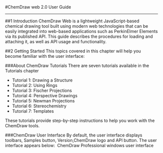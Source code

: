 #ChemDraw web 2.0 User Guide

---
##1 Introduction
ChemDraw Web  is a lightweight JavaScript-based chemical drawing tool built using modern web technologies that can be easily integrated into web-based applications such as PerkinElmer Elements via its published API.
This guide describes the procedures for loading and attaching it, as well as API usage and functionality.



##2 Getting Started
This topics covered in this chapter will help you become familiar with the user interface:

###About ChemDraw Tutorials
There are seven tutorials available in the Tutorials chapter

 -  Tutorial 1: Drawing a Structure
 -  Tutorial 2: Using Rings
 -  Tutorial 3: Fischer Projections
 -  Tutorial 4: Perspective Drawings
 -  Tutorial 5: Newman Projections
 -  Tutorial 6: Stereochemistry
 -  Tutorial 7: Templates

 These tutorials provide step-by-step instructions to help you work with the ChemDraw tools.
 
###ChemDraw User Interface
By default, the user interface displays toolbars, Samples button, Version,ChemDraw logo and API button. The user interface appears below:
![]()
ChemDraw Professional windows user interface


